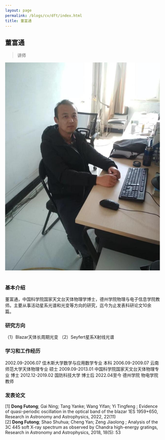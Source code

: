 ```yaml
---
layout: page
permalink: /blogs/cv/dft/index.html
title: 董富通
---
```


## 董富通

>讲师

<center>
<img src = "/blogs/cv.ph/dft.png">
</center>
<br>

### 基本介绍
董富通，中国科学院国家天文台天体物理学博士，德州学院物理与电子信息学院教师。主要从事活动星系光谱和光变等方向的研究，迄今为止发表科研论文10余篇。
### 研究方向
（1）Blazar天体长周期光变
（2）Seyfert星系X射线光谱
### 学习和工作经历
2002.09-2006.07  佳木斯大学数学与应用数学专业 本科
2006.09-2009.07  云南师范大学天体物理专业 硕士
2009.09-2013.01  中国科学院国家天文台天体物理专业 博士
2012.12-2019.02   国防科技大学 博士后
2022.04至今     德州学院 物电学院 教师


### 发表论文
[1] **Dong Futong**; Gai Ning; Tang Yanke; Wang Yifan; Yi Tingfeng ; Evidence of quasi-periodic oscillation in the optical band of the blazar 1ES 1959+650, Research in Astronomy and Astrophysics, 2022, 22(11)<br>
[2] **Dong Futong**; Shao Shuhua; Cheng Yan; Zeng Jiaolong ; Analysis of the 3C 445 soft X-ray spectrum as observed by Chandra high-energy gratings, Research in Astronomy and Astrophysics, 2018, 18(5): 53<br>

